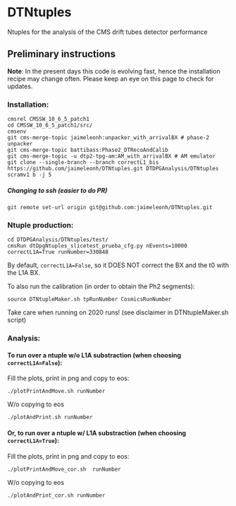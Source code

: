 # DTNtuples
Ntuples for the analysis of the CMS drift tubes detector performance

## Preliminary instructions
**Note**: 
In the present days this code is evolving fast, hence the installation recipe may change often. Please keep an eye on this page to check for updates.

### Installation:
```
cmsrel CMSSW_10_6_5_patch1
cd CMSSW_10_6_5_patch1/src/
cmsenv
git cms-merge-topic jaimeleonh:unpacker_with_arrivalBX # phase-2 unpacker
git cms-merge-topic battibass:Phase2_DTRecoAndCalib
git cms-merge-topic -u dtp2-tpg-am:AM_with_arrivalBX # AM emulator
git clone --single-branch --branch correctL1_bis https://github.com/jaimeleonh/DTNtuples.git DTDPGAnalysis/DTNtuples 
scramv1 b -j 5
```

##### Changing to ssh (easier to do PR)
```
git remote set-url origin git@github.com:jaimeleonh/DTNtuples.git
```


### Ntuple production:
```
cd DTDPGAnalysis/DTNtuples/test/
cmsRun dtDpgNtuples_slicetest_prueba_cfg.py nEvents=10000 correctL1A=True runNumber=330848
```
By default, ```correctL1A=False```, so it DOES NOT correct the BX and the t0 with the L1A BX. 

To also run the calibration (in order to obtain the Ph2 segments): 
```
source DTNtupleMaker.sh tpRunNumber CosmicsRunNumber
```

Take care when running on 2020 runs! (see disclaimer in DTNtupleMaker.sh script)

### Analysis:
#### To run over a ntuple w/o L1A substraction (when choosing ```correctL1A=False```):
Fill the plots, print in png and copy to eos: 
```
./plotPrintAndMove.sh runNumber
```
W/o copying to eos
```
./plotAndPrint.sh runNumber
```
#### Or, to run over a ntuple w/ L1A substraction (when choosing ```correctL1A=True```):
Fill the plots, print in png and copy to eos: 
```
./plotPrintAndMove_cor.sh  runNumber
```
W/o copying to eos
```
./plotAndPrint_cor.sh runNumber
```

